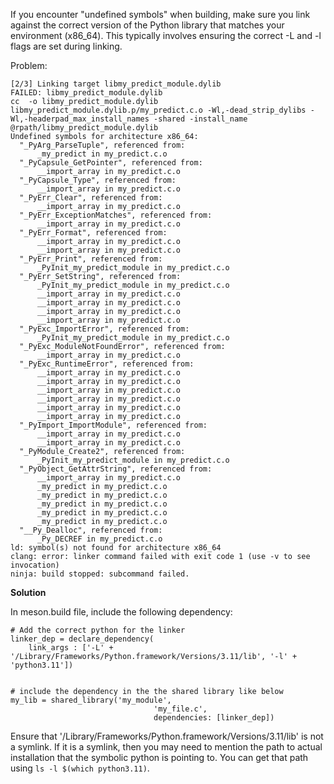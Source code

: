 If you encounter "undefined symbols" when building, make sure you link against the correct version of the Python library that matches your environment (x86_64). This typically involves ensuring the correct -L and -l flags are set during linking.

Problem:

```
[2/3] Linking target libmy_predict_module.dylib
FAILED: libmy_predict_module.dylib 
cc  -o libmy_predict_module.dylib libmy_predict_module.dylib.p/my_predict.c.o -Wl,-dead_strip_dylibs -Wl,-headerpad_max_install_names -shared -install_name @rpath/libmy_predict_module.dylib
Undefined symbols for architecture x86_64:
  "_PyArg_ParseTuple", referenced from:
      _my_predict in my_predict.c.o
  "_PyCapsule_GetPointer", referenced from:
      __import_array in my_predict.c.o
  "_PyCapsule_Type", referenced from:
      __import_array in my_predict.c.o
  "_PyErr_Clear", referenced from:
      __import_array in my_predict.c.o
  "_PyErr_ExceptionMatches", referenced from:
      __import_array in my_predict.c.o
  "_PyErr_Format", referenced from:
      __import_array in my_predict.c.o
      __import_array in my_predict.c.o
  "_PyErr_Print", referenced from:
      _PyInit_my_predict_module in my_predict.c.o
  "_PyErr_SetString", referenced from:
      _PyInit_my_predict_module in my_predict.c.o
      __import_array in my_predict.c.o
      __import_array in my_predict.c.o
      __import_array in my_predict.c.o
      __import_array in my_predict.c.o
  "_PyExc_ImportError", referenced from:
      _PyInit_my_predict_module in my_predict.c.o
  "_PyExc_ModuleNotFoundError", referenced from:
      __import_array in my_predict.c.o
  "_PyExc_RuntimeError", referenced from:
      __import_array in my_predict.c.o
      __import_array in my_predict.c.o
      __import_array in my_predict.c.o
      __import_array in my_predict.c.o
      __import_array in my_predict.c.o
      __import_array in my_predict.c.o
  "_PyImport_ImportModule", referenced from:
      __import_array in my_predict.c.o
      __import_array in my_predict.c.o
  "_PyModule_Create2", referenced from:
      _PyInit_my_predict_module in my_predict.c.o
  "_PyObject_GetAttrString", referenced from:
      __import_array in my_predict.c.o
      _my_predict in my_predict.c.o
      _my_predict in my_predict.c.o
      _my_predict in my_predict.c.o
      _my_predict in my_predict.c.o
      _my_predict in my_predict.c.o
  "__Py_Dealloc", referenced from:
      _Py_DECREF in my_predict.c.o
ld: symbol(s) not found for architecture x86_64
clang: error: linker command failed with exit code 1 (use -v to see invocation)
ninja: build stopped: subcommand failed.
```

**Solution**

In meson.build file, include the following dependency:
```
# Add the correct python for the linker
linker_dep = declare_dependency(
    link_args : ['-L' + '/Library/Frameworks/Python.framework/Versions/3.11/lib', '-l' + 'python3.11'])


# include the dependency in the the shared library like below
my_lib = shared_library('my_module',
                                'my_file.c',
                                dependencies: [linker_dep])
```

Ensure that '/Library/Frameworks/Python.framework/Versions/3.11/lib' is not a symlink. If it is a symlink, then you may need to mention the path to actual installation that the symbolic python is pointing to. You can get that path using `ls -l $(which python3.11)`.

